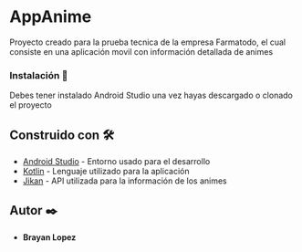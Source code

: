 # AppAnime

Proyecto creado para la prueba tecnica de la empresa Farmatodo, el cual consiste en una aplicación movil con información detallada de animes 



### Instalación 🔧

Debes tener instalado Android Studio una vez hayas descargado o clonado el proyecto



## Construido con 🛠️


* [Android Studio](https://developer.android.com/studio) - Entorno usado para el desarrollo
* [Kotlin](https://kotlinlang.org/) - Lenguaje utilizado para la aplicación
* [Jikan](https://jikan.docs.apiary.io/#reference) - API utilizada para la información de los animes


## Autor ✒️



* **Brayan Lopez** 
